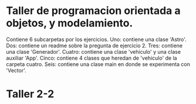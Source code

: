 # Taller de programacion orientada a objetos, y modelamiento.
Contiene 6 subcarpetas por los ejercicios.      Uno: contiene una clase 'Astro'.    Dos: contiene un readme sobre la pregunta de ejercicio 2.   Tres: contiene una clase 'Generador'.   Cuatro: contiene una clase 'vehiculo' y una clase auxiliar 'App'.   Cinco: contiene 4 clases que heredan de 'vehiculo' de la carpeta cuatro.    Seis: contiene una clase main en donde se experimenta con 'Vector'.

# Taller 2-2
